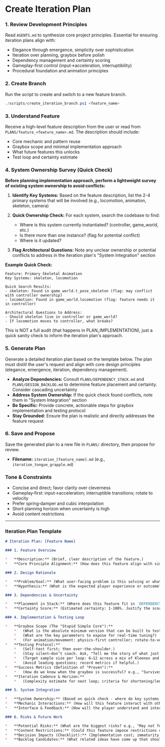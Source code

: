 # Create Iteration Plan

### 1. Review Development Principles

Read `AGENTS.md` to synthesize core project principles. Essential for ensuring iteration plans align with:
-   Elegance through emergence, simplicity over sophistication
-   Iteration over planning, graybox before polish
-   Dependency management and certainty scoring
-   Gameplay-first control (input→acceleration, interruptibility)
-   Procedural foundation and animation principles

### 2. Create Branch

Run the script to create and switch to a new feature branch.

```powershell
./scripts/create_iteration_branch.ps1 <feature_name>
```

### 3. Understand Feature

Receive a high-level feature description from the user or read from `PLANS/feature_<feature_name>.md`. The description should include:
-   Core mechanic and pattern reuse
-   Graybox scope and minimal implementation approach
-   What future features this unlocks
-   Test loop and certainty estimate

### 4. System Ownership Survey (Quick Check)

**Before planning implementation approach, perform a lightweight survey of existing system ownership to avoid conflicts:**

1.  **Identify Key Systems:** Based on the feature description, list the 2-4 primary systems that will be involved (e.g., locomotion, animation, skeleton, camera)

2.  **Quick Ownership Check:** For each system, search the codebase to find:
    -   Where is this system currently instantiated? (controller, game_world, etc.)
    -   Is there more than one instance? (flag for potential conflict)
    -   Where is it updated?

3.  **Flag Architectural Questions:** Note any unclear ownership or potential conflicts to address in the iteration plan's "System Integration" section

**Example Quick Check:**
```
Feature: Primary Skeletal Animation
Key Systems: skeleton, locomotion

Quick Search Results:
- skeleton: Found in game_world.t_pose_skeleton (flag: may conflict with controller ownership)
- locomotion: Found in game_world.locomotion (flag: feature needs it in controller)

Architectural Questions to Address:
- Should skeleton live in controller or game_world?
- If locomotion moves to controller, what breaks?
```

This is NOT a full audit (that happens in PLAN_IMPLEMENTATION), just a quick sanity check to inform the iteration plan's approach.

### 5. Generate Plan

Generate a detailed iteration plan based on the template below. The plan must distill the user's request and align with core design principles (elegance, emergence, iteration, dependency management).

-   **Analyze Dependencies:** Consult `PLANS/DEPENDENCY_STACK.md` and `PLANS/DESIGN_BACKLOG.md` to determine feature placement and certainty. Consider cascading uncertainty
-   **Address System Ownership:** If the quick check found conflicts, note them in "System Integration" section
-   **Be Specific:** Provide concrete, actionable steps for graybox implementation and testing protocol
-   **Stay Grounded:** Ensure the plan is realistic and directly addresses the feature request

### 6. Save and Propose

Save the generated plan to a new file in `PLANS/` directory, then propose for review.

-   **Filename:** `iteration_[feature_name].md` (e.g., `iteration_tongue_grapple.md`)

### Tone & Constraints

-   Concise and direct; favor clarity over cleverness
-   Gameplay‑first: input→acceleration; interruptible transitions; rotate to velocity
-   Prefer spring‑damper and cubic interpolation
-   Short planning horizon when uncertainty is high
-   Avoid content restrictions

---

### Iteration Plan Template

```markdown
# Iteration Plan: [Feature Name]

### 1. Feature Overview

*   **Description:** (Brief, clear description of the feature.)
*   **Core Principle Alignment:** (How does this feature align with simplicity, elegance, iteration, proceduralism, and gameplay-first control?)

### 2. Design Rationale

*   **Problem/Goal:** (What user-facing problem is this solving or what is the primary goal?)
*   **Hypothesis:** (What is the expected player experience or outcome? How will this feel?)

### 3. Dependencies & Uncertainty

*   **Placement in Stack:** (Where does this feature fit in `DEPENDENCY_STACK.md`? What are its direct dependencies? What will depend on it?)
*   **Certainty Score:** (Estimated certainty: 1-100%. Justify the score based on novelty and dependencies; call out cascading uncertainty.)

### 4. Implementation & Testing Loop

*   **Graybox Scope (The "Stupid Simple Core"):**
    *   (What is the absolute minimum version that can be built to test the core mechanic?)
    *   (What are the key parameters to expose for real-time tuning?)
    *   (For animation/movement: physics-first controller; rotate-to-velocity; acceleration-tilt; spring‑damper transitions; always interruptible.)
*   **Testing Protocol:**
    *   (Self-test first; then over-the-shoulder.)
    *   (Stay silent—don’t coach. Ask, "Tell me the story of what just happened.")
    *   (Target sample size per loop: 6–12 across a mix of Kleenex and experienced testers.)
    *   (Avoid leading questions; record metrics if helpful.)
*   **Success Metrics (Definition of "Proven"):**
    *   (How do we know when the graybox is successful? e.g., "Survives 6+ playtests without major negative feedback," "Players intuitively understand the mechanic," "No content restrictions introduced.")
*   **Iteration Cadence & Horizon:**
    *   (Complexity estimate for next loop; criteria for shortening/lengthening.)

### 5. System Integration

*   **System Ownership:** (Based on quick check - where do key systems currently live? Any ownership conflicts to resolve? e.g., "locomotion currently in game_world, needs to move to controller")
*   **Mechanic Interactions:** (How will this feature interact with other existing mechanics? Where is the potential for emergence?)
*   **Interface & Feedback:** (How will the player understand and interact with this feature? What metaphors will be used? Apply visual hierarchy and redundancy. What is the plan for visual/audio feedback, even in graybox?)

### 6. Risks & Future Work

*   **Potential Risks:** (What are the biggest risks? e.g., "May not feel good without significant tuning," "Could introduce physics instability.")
*   **Content Restrictions:** (Could this feature impose restrictions on future content? e.g., "Requires all levels to have ceilings of a certain height.")
*   **Decision Impacts (Checklist):** (Implementation cost; immaturity burden; critical failure risk; process burden; political/cultural effects; decision cost.)
*   **Backlog Candidates:** (What related ideas have come up that should be captured in `DESIGN_BACKLOG.md`?)
```
